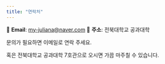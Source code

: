 ```yaml
---
title: "연락처"
---
```


📧 **Email**: my-juliana@naver.com
📍 **주소**: 전북대학교 공과대학

문의가 필요하면 이메일로 연락 주세요.

혹은 전북대학교 공과대학 7호관으로 오시면 가끔 마주칠 수 있습니다.
